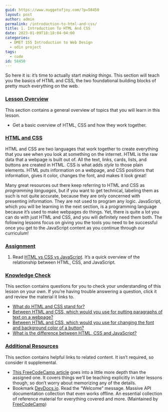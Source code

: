 ```yaml
---
guid: https://www.nuggetofjoy.com/?p=58450
layout: post
author: admin
permalink: /introduction-to-html-and-css/
title: 1. Introduction To HTML And CSS
date: 2023-01-09T18:18:04-04:00
categories:
  - DMET 155 Introduction to Web Design
  - odin project
tags:
  - code
id: 58450
---
```


So here it is: it’s time to actually start *making things*. This section will teach you the basics of HTML and CSS, the two foundational building blocks of pretty much everything on the web.

### [Lesson Overview](https://www.theodinproject.com/lessons/foundations-introduction-to-html-and-css#lesson-overview)

This section contains a general overview of topics that you will learn in this lesson.

- Get a basic overview of HTML, CSS and how they work together.

### [HTML and CSS](https://www.theodinproject.com/lessons/foundations-introduction-to-html-and-css#html-and-css)

HTML and CSS are two languages that work together to create everything that you see when you look at something on the internet. HTML is the raw data that a webpage is built out of. All the text, links, cards, lists, and buttons are created in HTML. CSS is what adds *style* to those plain elements. HTML puts information on a webpage, and CSS positions that information, gives it color, changes the font, and makes it look great!

Many great resources out there keep referring to HTML and CSS as *programming languages*, but if you want to get technical, labeling them as such is not quite accurate, because they are only concerned with presenting information. They are not used to program any logic. JavaScript, which you will be learning in the next section, is a programming language because it’s used to make webpages do things. Yet, there is quite a lot you can do with just HTML and CSS, and you will definitely need them both. The following lessons focus on giving you the tools you need to be successful once you get to the JavaScript content as you continue through our curriculum!

### [Assignment](https://www.theodinproject.com/lessons/foundations-introduction-to-html-and-css#assignment)

1. Read [HTML vs CSS vs JavaScript](https://brytdesigns.com/html-css-javascript-whats-the-difference/). It’s a quick overview of the relationship between HTML, CSS, and JavaScript.

### [Knowledge Check](https://www.theodinproject.com/lessons/foundations-introduction-to-html-and-css#knowledge-check)

This section contains questions for you to check your understanding of this lesson on your own. If you’re having trouble answering a question, click it and review the material it links to.

- [What do HTML and CSS stand for?](https://brytdesigns.com/html-css-javascript-whats-the-difference/#What_is_HTML)
- [Between HTML and CSS, which would you use for putting paragraphs of text on a webpage?](https://www.theodinproject.com/lessons/foundations-introduction-to-html-and-css#html-and-css)
- [Between HTML and CSS, which would you use for changing the font and background color of a button?](https://www.theodinproject.com/lessons/foundations-introduction-to-html-and-css#html-and-css)
- [What is the difference between HTML, CSS and JavaScript?](https://brytdesigns.com/html-css-javascript-whats-the-difference/)

### [Additional Resources](https://www.theodinproject.com/lessons/foundations-introduction-to-html-and-css#additional-resources)

This section contains helpful links to related content. It isn’t required, so consider it supplemental.

- [This FreeCodeCamp article](https://www.freecodecamp.org/news/html-css-and-javascript-explained-for-beginners/) goes into a little more depth than the assigned one. It covers things we’ll be teaching explicitly in later lessons though, so don’t worry about memorizing any of the details.
- Bookmark [DevDocs.io](https://devdocs.io/). Read the “Welcome” message. Massive API documentation collection that even works offline. An essential collection of reference material for everything covered and more. (Maintained by [FreeCodeCamp](https://freecodecamp.org/))
